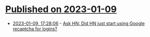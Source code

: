 # [Published on 2023-01-09](index.md)

* [2023-01-09, 17:28:06](https://news.ycombinator.com/item?id=34312937) - [Ask HN: Did HN just start using Google recaptcha for logins?](https://news.ycombinator.com/item?id=34312937)
